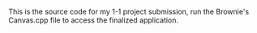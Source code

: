 This is the source code for my 1-1 project submission, run the Brownie's Canvas.cpp file to access the finalized application.
